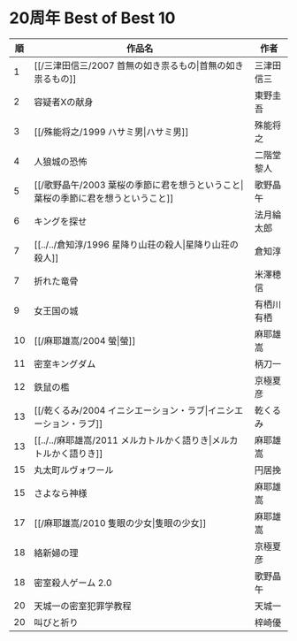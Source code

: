# 20周年 Best of Best 10

| 順   | 作品名                                             | 作者    |
| --- | ----------------------------------------------- | ----- |
| 1   | [[/三津田信三/2007 首無の如き祟るもの\|首無の如き祟るもの]]            | 三津田信三 |
| 2   | 容疑者Xの献身                                         | 東野圭吾  |
| 3   | [[/殊能将之/1999 ハサミ男\|ハサミ男]]                       | 殊能将之  |
| 4   | 人狼城の恐怖                                          | 二階堂黎人 |
| 5   | [[/歌野晶午/2003 葉桜の季節に君を想うということ\|葉桜の季節に君を想うということ]] | 歌野晶午  |
| 6   | キングを探せ                                          | 法月綸太郎 |
| 7   | [[../../倉知淳/1996 星降り山荘の殺人\|星降り山荘の殺人]]           | 倉知淳   |
| 7   | 折れた竜骨                                           | 米澤穂信  |
| 9   | 女王国の城                                           | 有栖川有栖 |
| 10  | [[/麻耶雄嵩/2004 螢\|螢]]                             | 麻耶雄嵩  |
| 11  | 密室キングダム                                         | 柄刀一   |
| 12  | 鉄鼠の檻                                            | 京極夏彦  |
| 13  | [[/乾くるみ/2004 イニシエーション・ラブ\|イニシエーション・ラブ]]         | 乾くるみ  |
| 13  | [[../../麻耶雄嵩/2011 メルカトルかく語りき\|メルカトルかく語りき]]      | 麻耶雄嵩  |
| 15  | 丸太町ルヴォワール                                       | 円居挽   |
| 15  | さよなら神様                                          | 麻耶雄嵩  |
| 17  | [[/麻耶雄嵩/2010 隻眼の少女\|隻眼の少女]]                     | 麻耶雄嵩  |
| 18  | 絡新婦の理                                           | 京極夏彦  |
| 18  | 密室殺人ゲーム 2.0                                     | 歌野晶午  |
| 20  | 天城一の密室犯罪学教程                                     | 天城一   |
| 20  | 叫びと祈り                                           | 梓崎優   |
